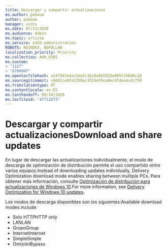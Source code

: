 ```yaml
---
title: Descargar y compartir actualizaciones
ms.author: pebaum
author: pebaum
manager: scotv
ms.date: 07/23/2020
ms.audience: Admin
ms.topic: article
ms.service: o365-administration
ROBOTS: NOINDEX, NOFOLLOW
localization_priority: Priority
ms.collection: Adm_O365
ms.custom:
- "1127"
- "6700007"
ms.openlocfilehash: a147983e4ac5ee5c1bc0a6b5932e00557e8d6c10
ms.sourcegitcommit: c6692ce0fa1358ec3529e59ca0ecdfdea4cdc759
ms.translationtype: HT
ms.contentlocale: es-ES
ms.lasthandoff: 09/14/2020
ms.locfileid: "47712273"
---
```

# <a name="download-and-share-updates"></a><span data-ttu-id="f304b-102">Descargar y compartir actualizaciones</span><span class="sxs-lookup"><span data-stu-id="f304b-102">Download and share updates</span></span>

<span data-ttu-id="f304b-103">En lugar de descargar las actualizaciones individualmente, el modo de descarga de optimización de distribución permite el uso compartido entre varios equipos.</span><span class="sxs-lookup"><span data-stu-id="f304b-103">Instead of downloading updates individually, Delivery Optimization download mode enables sharing between multiple PCs.</span></span> <span data-ttu-id="f304b-104">Para obtener más información, consulte [Optimización de distribución para actualizaciones de Windows 10](https://docs.microsoft.com/windows/deployment/update/waas-delivery-optimization).</span><span class="sxs-lookup"><span data-stu-id="f304b-104">For more information, see [Delivery Optimization for Windows 10 updates](https://docs.microsoft.com/windows/deployment/update/waas-delivery-optimization).</span></span>  

<span data-ttu-id="f304b-105">Los modos de descarga disponibles son los siguientes:</span><span class="sxs-lookup"><span data-stu-id="f304b-105">Available download modes include:</span></span>  
- <span data-ttu-id="f304b-106">Solo HTTP</span><span class="sxs-lookup"><span data-stu-id="f304b-106">HTTP only</span></span>  
- <span data-ttu-id="f304b-107">LAN</span><span class="sxs-lookup"><span data-stu-id="f304b-107">LAN</span></span>  
- <span data-ttu-id="f304b-108">Grupo</span><span class="sxs-lookup"><span data-stu-id="f304b-108">Group</span></span>  
- <span data-ttu-id="f304b-109">Internet</span><span class="sxs-lookup"><span data-stu-id="f304b-109">Internet</span></span>  
- <span data-ttu-id="f304b-110">Simple</span><span class="sxs-lookup"><span data-stu-id="f304b-110">Simple</span></span>  
- <span data-ttu-id="f304b-111">Omisión</span><span class="sxs-lookup"><span data-stu-id="f304b-111">Bypass</span></span>